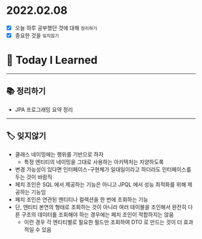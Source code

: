 # 2022.02.08

- [x]  오늘 하루 공부했던 것에 대해 `정리하기`
- [x]  중요한 것을 `잊지않기`

# 🚩 Today I Learned

---

## 📚 정리하기

- JPA 프로그래밍 요약 정리

---

## 🏷 잊지않기

- 클래스 네이밍에는 행위를 기반으로 하자
    - 특정 엔티티의 네이밍을 그대로 사용하는 아키텍처는 지양하도록
- 변경 가능성이 있다면 인터페이스-구현체가 일대일이라고 하더라도 인터페이스를 두는 것이 바람직
- 페치 조인은 SQL 에서 제공하는 기능은 아니고 JPQL 에서 성능 최적화를 위해 제공하는 기능임
- 페치 조인은 연관된 엔티티나 컬렉션을 한 번에 조회하는 기능
- 단, 엔티티 본연의 형태로 조회하는 것이 아니라 여러 테이블을 조인해서 완전히 다른 구조의 데이터를 조회해야 하는 경우에는 페치 조인이 적합하지는 않음
    - 이런 경우 각 엔티티별로 필요한 필드만 조회하여 DTO 로 만드는 것이 더 효과적일 수 있음